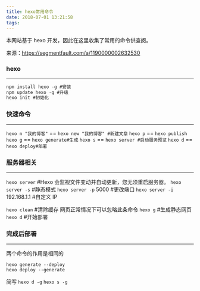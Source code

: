 ```yaml
---
title: hexo常用命令
date: 2018-07-01 13:21:58
tags:
---
```

本网站基于 hexo 开发，因此在这里收集了常用的命令供查阅。
<!-- more -->
来源：https://segmentfault.com/a/1190000002632530

### hexo
---
``` js
npm install hexo -g #安装  
npm update hexo -g #升级  
hexo init #初始化
```

### 快速命令
---
`hexo n "我的博客"` == `hexo new "我的博客" #新建文章`
`hexo p` == `hexo publish`
`hexo g` == `hexo generate#生成`
`hexo s` == `hexo server #启动服务预览`
`hexo d` == `hexo deploy#部署`

### 服务器相关
---
`hexo server` #Hexo 会监视文件变动并自动更新，您无须重启服务器。
`hexo server -s` #静态模式
`hexo server -p` 5000 #更改端口
`hexo server -i` 192.168.1.1 #自定义 IP

`hexo clean` #清除缓存 网页正常情况下可以忽略此条命令
`hexo g` #生成静态网页
`hexo d` #开始部署

### 完成后部署
---
两个命令的作用是相同的
```
hexo generate --deploy
hexo deploy --generate
```
简写
`hexo d -g`
`hexo s -g`